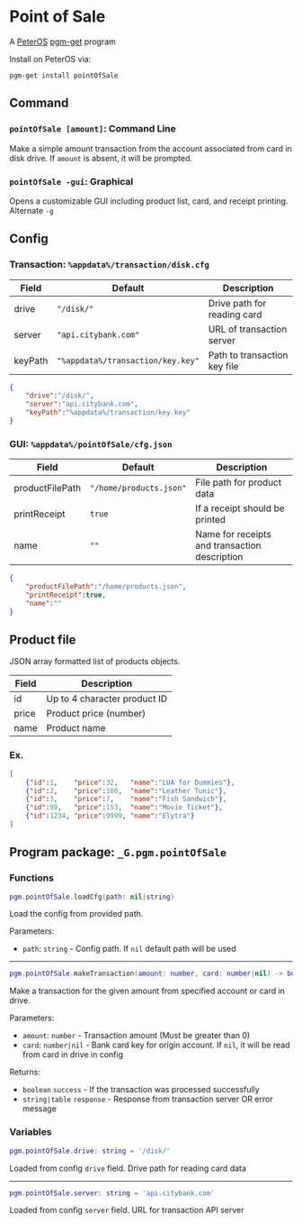 # Point of Sale

A [PeterOS](https://github.com/Platratio34/peterOS) [pgm-get](https://github.com/peterOS-pgm-get/pgm-get) program

Install on PeterOS via:
```console
pgm-get install pointOfSale
```

## Command

### `pointOfSale [amount]`: Command Line

Make a simple amount transaction from the account associated from card in disk drive. If `amount` is absent, it will be prompted.

### `pointOfSale -gui`: Graphical

Opens a customizable GUI including product list, card, and receipt printing.
Alternate `-g`


## Config

### Transaction: `%appdata%/transaction/disk.cfg`

| Field            | Default                           | Description                  |
| ---------------- | --------------------------------- | ---------------------------- |
|  drive           | `"/disk/"`                        | Drive path for reading card  |
|  server          | `"api.citybank.com"`              | URL of transaction server    |
|  keyPath         | `"%appdata%/transaction/key.key"` | Path to transaction key file |

```json
{
    "drive":"/disk/",
    "server":"api.citybank.com",
    "keyPath":"%appdata%/transaction/key.key"
}
```

### GUI: `%appdata%/pointOfSale/cfg.json`

| Field           | Default                 | Description                                   |
| --------------- | ----------------------- | --------------------------------------------- |
| productFilePath | `"/home/products.json"` | File path for product data                    |
| printReceipt    | `true`                  | If a receipt should be printed                |
| name            | `""`                    | Name for receipts and transaction description |

```json
{
    "productFilePath":"/home/products.json",
    "printReceipt":true,
    "name":""
}
```

## Product file

JSON array formatted list of products objects.

| Field | Description                  |
| ----- | ---------------------------- |
| id    | Up to 4 character product ID |
| price | Product price (number)       |
| name  | Product name                 |

### Ex.

``` json
[
    {"id":1,    "price":32,   "name":"LUA for Dummies"},
    {"id":2,    "price":100,  "name":"Leather Tunic"},
    {"id":3,    "price":7,    "name":"Fish Sandwich"},
    {"id":99,   "price":153,  "name":"Movie Ticket"},
    {"id":1234, "price":9999, "name":"Elytra"}
]
```

## Program package: `_G.pgm.pointOfSale`

### Functions

```lua
pgm.pointOfSale.loadCfg(path: nil|string)
```

Load the config from provided path.

Parameters:
- `path`: `string` - Config path. If `nil` default path will be used

---

```lua
pgm.pointOfSale.makeTransaction(amount: number, card: number|nil) -> boolean, string|table
```

Make a transaction for the given amount from specified account or card in drive.

Parameters:
- `amount`: `number` - Transaction amount (Must be greater than 0)
- `card`: `number|nil` - Bank card key for origin account. If `nil`, it will be read from card in drive in config

Returns:
- `boolean` `success` - If the transaction was processed successfully
- `string|table` `response` - Response from transaction server OR error message

### Variables

```lua
pgm.pointOfSale.drive: string = '/disk/'
```

Loaded from config `drive` field.
Drive path for reading card data

---

```lua
pgm.pointOfSale.server: string = 'api.citybank.com'
```

Loaded from config `server` field.
URL for transaction API server

